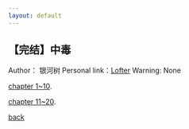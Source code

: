 ```yaml
---
layout: default
---
```


## 【完结】中毒

Author： 银河树 
Personal link：[Lofter](https://yinheshu.lofter.com/)
Warning: None


[chapter 1~10](./post1C1-10.html).

[chapter 11~20](./post1C11-20.html).

[back](./)
